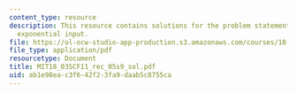 ```yaml
---
content_type: resource
description: This resource contains solutions for the problem statements related to
  exponential input.
file: https://ol-ocw-studio-app-production.s3.amazonaws.com/courses/18-03sc-differential-equations-fall-2011/ab1e98eac3f642f23fa9daab5c8755ca_MIT18_03SCF11_rec_05s9_sol.pdf
file_type: application/pdf
resourcetype: Document
title: MIT18_03SCF11_rec_05s9_sol.pdf
uid: ab1e98ea-c3f6-42f2-3fa9-daab5c8755ca
---
```

